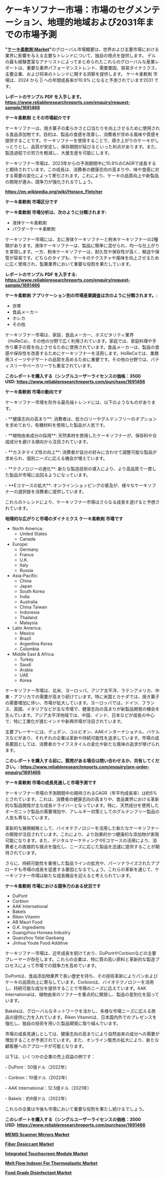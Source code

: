 <p><h1>ケーキソフナー市場：市場のセグメンテーション、地理的地域および2031年までの市場予測</h1></p><p><strong>"<a href="https://www.reliableresearchreports.com/cake-softener-r1691466">ケーキ柔軟剤 Market</a>"</strong>のグローバル市場概要は、世界および主要市場における業界に影響を与える主要なトレンドについて、独自の視点を提供します。 デルの最も経験豊富なアナリストによってまとめられたこれらのグローバルな産業レポートは、重要な業界パフォーマンストレンド、需要要因、貿易ダイナミクス、主要企業、および将来のトレンドに関する洞察を提供します。 ケーキ柔軟剤 市場は、2024 から || への年間成長率が10.9% になると予測されています2031 です。</p>
<p><strong>レポートのサンプル PDF を入手します。</strong><strong><a href="https://www.reliableresearchreports.com/enquiry/request-sample/1691466">https://www.reliableresearchreports.com/enquiry/request-sample/1691466</a></strong></p>
<p><strong>ケーキ柔軟剤 とその市場紹介です</strong></p>
<p><p>ケーキソフナーは、焼き菓子の柔らかさと口当たりを向上させるために使用される食品添加物です。目的は、製品の食感を改善し、消費者が求める風味や質感を提供することです。ケーキソフナーを使用することで、焼き上がりのケーキがしっとりとし、品質が安定し、保存期間が延びるといった利点があります。また、製造過程での労力を軽減し、大量生産を可能にします。</p><p>ケーキソフナー市場は、2023年からの予測期間中に10.9%のCAGRで成長すると期待されています。この成長は、消費者の健康志向の高まりや、味や食感に対する需要の変化によって牽引されます。これにより、ケーキの品質向上や新製品の開発が進み、競争力が強化されるでしょう。</p><a href="https://en.wikipedia.org/wiki/Horace_Fletcher"></a></p>
<p><strong><a href="https://en.wikipedia.org/wiki/Horace_Fletcher">https://en.wikipedia.org/wiki/Horace_Fletcher</a></strong></p>
<p><strong>ケーキ柔軟剤&nbsp;市場区分です</strong><strong></strong></p>
<p><strong>ケーキ柔軟剤 市場分析は、次のように分類されます:</strong>&nbsp;</p>
<p><ul><li>液体ケーキ柔軟剤</li><li>パウダーケーキ柔軟剤</li></ul></p>
<p><p>ケーキソフナー市場には、主に液体ケーキソフナーと粉末ケーキソフナーの2種類があります。液体ケーキソフナーは、製品に簡単に混ぜられ、均一な仕上がりを実現します。一方、粉末ケーキソフナーは、耐久性や保存性が高く、輸送や保管が容易です。どちらのタイプも、ケーキのテクスチャや風味を向上させるために広く使用され、製菓業界において重要な役割を果たしています。</p></p>
<p><strong>レポートのサンプル PDF を入手する: <a href="https://www.reliableresearchreports.com/enquiry/request-sample/1691466">https://www.reliableresearchreports.com/enquiry/request-sample/1691466</a></strong></p>
<p><strong> ケーキ柔軟剤 アプリケーション別の市場産業調査は次のように分類されます。:</strong></p>
<p><ul><li>世帯</li><li>食品メーカー</li><li>ホレカ</li><li>その他</li></ul></p>
<p><p>ケーキソフナー市場は、家庭、食品メーカー、ホスピタリティ業界（HoReCa）、その他の分野で広く利用されています。家庭では、家庭料理や手作り菓子の質を向上させるために使用されています。食品メーカーは、製品の食感や保存性を改善するためにケーキソフナーを活用します。HoReCaでは、業務用スイーツやデザートの品質を高めるために重要です。その他の分野では、パティスリーやベーカリーでも重宝されています。</p></p>
<p><strong>このレポートを購入する（シングルユーザーライセンスの価格：3500 USD:</strong><strong>&nbsp;<a href="https://www.reliableresearchreports.com/purchase/1691466">https://www.reliableresearchreports.com/purchase/1691466</a></strong></p>
<p><strong>ケーキ柔軟剤 市場の動向です</strong></p>
<p><p>ケーキソフナー市場を形作る最先端トレンドには、以下のようなものがあります。</p><p>- **健康志向の高まり**: 消費者は、低カロリーやグルテンフリーのオプションを求めており、有機材料を使用した製品が人気です。</p><p>- **植物由来成分の採用**: 天然素材を使用したケーキソフナーが、保存料や合成成分を避ける傾向から注目されています。</p><p>- **カスタマイズ性の向上**: 消費者が自分の好みに合わせて調整可能な製品が求められ、個別ニーズに応える機会が増えています。</p><p>- **テクノロジーの進化**: 新たな製造技術の導入により、より高品質で一貫した製品が市場に出回るようになっています。</p><p>- **Eコマースの拡大**: オンラインショッピングの普及が、様々なケーキソフナーの選択肢を消費者に提供しています。</p><p>これらのトレンドにより、ケーキソフナー市場はさらなる成長を遂げると予想されています。</p></p>
<p><strong>地理的な広がりと市場のダイナミクス ケーキ柔軟剤 市場です</strong></p>
<p><ul>
    <li>
        North America:
        <ul>
            <li>United States</li>
            <li>Canada</li>
        </ul>
    </li>
    <li>
        Europe:
        <ul>
            <li>Germany</li>
            <li>France</li>
            <li>U.K.</li>
            <li>Italy</li>
            <li>Russia</li>
        </ul>
    </li>
    <li>
        Asia-Pacific:
        <ul>
            <li>China</li>
            <li>Japan</li>
            <li>South Korea</li>
            <li>India</li>
            <li>Australia</li>
            <li>China Taiwan</li>
            <li>Indonesia</li>
            <li>Thailand</li>
            <li>Malaysia</li>
        </ul>
    </li>
    <li>
        Latin America:
        <ul>
            <li>Mexico</li>
            <li>Brazil</li>
            <li>Argentina Korea</li>
            <li>Colombia</li>
        </ul>
    </li>
    <li>
        Middle East & Africa:
        <ul>
            <li>Turkey</li>
            <li>Saudi</li>
            <li>Arabia</li>
            <li>UAE</li>
            <li>Korea</li>
        </ul>
    </li>
    </ul></p>
<p><p>ケーキソフナー市場は、北米、ヨーロッパ、アジア太平洋、ラテンアメリカ、中東・アフリカでの需要が高まり続けています。特に米国とカナダでは、焼き菓子の需要増加に伴い、市場が拡大しています。ヨーロッパでは、ドイツ、フランス、英国、イタリアなどが主な市場で、健康志向の高まりが新製品開発の機会を生んでいます。アジア太平洋地域では、中国、インド、日本などが成長の中心で、特に工業化が進むインドや新興市場が注目されています。</p><p>主要プレーヤーには、デュポン、コルビオン、AAKインターナショナル、バケルスなどがあり、それぞれの企業は革新や持続可能性を追求しています。市場の成長要因としては、消費者のライフスタイルの変化や新たな風味の追求が挙げられます。</p></p>
<p><strong>このレポートを購入する前に、質問がある場合は問い合わせるか、共有してください。:&nbsp;<a href="https://www.reliableresearchreports.com/enquiry/pre-order-enquiry/1691466">https://www.reliableresearchreports.com/enquiry/pre-order-enquiry/1691466</a></strong></p>
<p><strong>ケーキ柔軟剤 市場の成長見通しと市場予測です</strong></p>
<p><p>ケーキソフナー市場の予測期間中の期待されるCAGR（年平均成長率）は約5%とされています。これは、消費者の健康志向の高まりや、食品業界における革新的な製品開発が主な成長ドライバーとなっています。特に、天然成分を使用したオーガニック製品の需要増加や、アレルギー対策としてのグルテンフリー製品の人気も寄与しています。</p><p>革新的な展開戦略として、バイオテクノロジーを活用した新たなケーキソフナーの開発が注目されています。これにより、より効果的かつ健康的な添加物が実現可能になります。また、デジタルマーケティングやEコマースの活用により、消費者との直接的な接点を強化し、ニーズに応じた製品を迅速に提供することが期待されています。</p><p>さらに、持続可能性を重視した製品ラインの拡充や、パーソナライズされたアプローチも市場の成長を促進する要因となるでしょう。これらの革新を通じて、ケーキソフナー市場は新たな成長機会を迎えると考えられています。</p></p>
<p><strong>ケーキ柔軟剤 市場における競争力のある状況です</strong></p>
<p><ul><li>DuPont</li><li>Corbion</li><li>AAK International</li><li>Bakels</li><li>Riken Vitamin</li><li>AB Mauri Food</li><li>G.K. Ingredients</li><li>Guangzhou Honsea Industry</li><li>Quanzhou Yatai Gaobang</li><li>Jinhua Youte Food Additive</li></ul></p>
<p><p>ケーキソフナー市場は、近年成長を続けており、DuPontやCorbionなどの主要プレーヤーが存在します。これらの企業は、特に質の高い原料と革新的な製造プロセスによって市場での競争力を高めています。</p><p>DuPontは、食品添加物業界で長い歴史を持ち、その技術革新によりパンおよびケーキの品質向上に寄与しています。Corbionは、バイオテクノロジーを活用し、持続可能な成分を提供することで市場のニーズに応えています。AAK Internationalは、植物由来のソフナーを重点的に開発し、製品の差別化を図っています。</p><p>Bakelsは、グローバルなネットワークを活かし、多様な市場ニーズに応える商品の提供に力を入れています。Riken Vitaminは、日本国内外でのプレゼンスを強化し、独自の技術を用いた製品開発に取り組んでいます。</p><p>市場の成長見通しとしては、健康志向の高まりにより自然由来の成分への需要が増加することが予測されています。また、オンライン販売の拡大により、新たな顧客層へのアプローチが可能となります。</p><p>以下は、いくつかの企業の売上収益の例です：</p><p>- DuPont：50億ドル（2022年）</p><p>- Corbion：10億ドル（2022年）</p><p>- AAK International：12.5億ドル（2021年）</p><p>- Bakels：約6億ドル（2022年）</p><p>これらの企業は今後も市場において重要な役割を果たし続けるでしょう。</p></p>
<p><strong>このレポートを購入する（シングルユーザーライセンスの価格：3500 USD:</strong>&nbsp;<strong><a href="https://www.reliableresearchreports.com/purchase/1691466">https://www.reliableresearchreports.com/purchase/1691466</a></strong></p>
<p><strong><p><a href="https://github.com/globismark/Market-Research-Report-List-5/blob/main/mems-scanner-mirrors-market.md">MEMS Scanner Mirrors Market</a></p><p><a href="https://www.linkedin.com/pulse/global-fiber-desiccant-market-sector2024-2031-metrics-strategic-l2m6c?trackingId=V4ZVzDeJTVirXUUIOfU0Hg%3D%3D">Fiber Desiccant Market</a></p><p><a href="https://github.com/NarcisoFerry/Market-Research-Report-List-1/blob/main/integrated-touchscreen-module-market.md">Integrated Touchscreen Module Market</a></p><p><a href="https://issuu.com/reportprime-2/docs/melt-flow-indexer-for-thermoplastic_1f0784d4205758">Melt Flow Indexer For Thermoplastic Market</a></p><p><a href="https://issuu.com/reportprime-2/docs/food-grade-disinfectant-market-size_ef712f2b57a60a">Food Grade Disinfectant Market</a></p></strong></p>